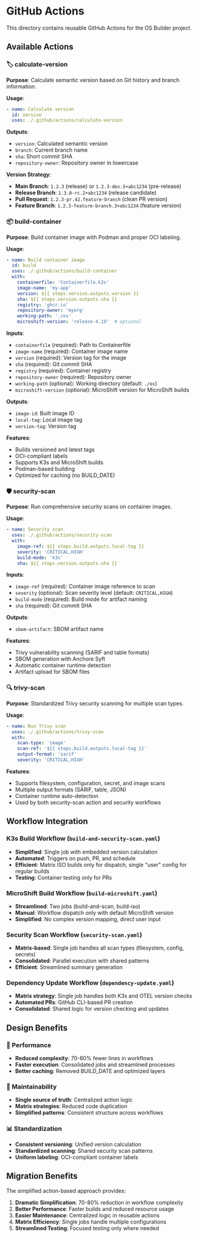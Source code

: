 # GitHub Actions

This directory contains reusable GitHub Actions for the OS Builder project.

## Available Actions

### 🏷️ calculate-version

**Purpose**: Calculate semantic version based on Git history and branch information.

**Usage**:
```yaml
- name: Calculate version
  id: version
  uses: ./.github/actions/calculate-version
```

**Outputs**:
- `version`: Calculated semantic version
- `branch`: Current branch name
- `sha`: Short commit SHA
- `repository-owner`: Repository owner in lowercase

**Version Strategy**:
- **Main Branch**: `1.2.3` (release) or `1.2.3-dev.5+abc1234` (pre-release)
- **Release Branch**: `1.3.0-rc.2+abc1234` (release candidate)
- **Pull Request**: `1.2.3-pr.42.feature-branch` (clean PR version)
- **Feature Branch**: `1.2.3-feature-branch.3+abc1234` (feature version)

### 📦 build-container

**Purpose**: Build container image with Podman and proper OCI labeling.

**Usage**:
```yaml
- name: Build container image
  id: build
  uses: ./.github/actions/build-container
  with:
    containerfile: 'Containerfile.k3s'
    image-name: 'my-app'
    version: ${{ steps.version.outputs.version }}
    sha: ${{ steps.version.outputs.sha }}
    registry: 'ghcr.io'
    repository-owner: 'myorg'
    working-path: './os'
    microshift-version: 'release-4.19'  # optional
```

**Inputs**:
- `containerfile` (required): Path to Containerfile
- `image-name` (required): Container image name
- `version` (required): Version tag for the image
- `sha` (required): Git commit SHA
- `registry` (required): Container registry
- `repository-owner` (required): Repository owner
- `working-path` (optional): Working directory (default: `./os`)
- `microshift-version` (optional): MicroShift version for MicroShift builds

**Outputs**:
- `image-id`: Built image ID
- `local-tag`: Local image tag
- `version-tag`: Version tag

**Features**:
- Builds versioned and latest tags
- OCI-compliant labels
- Supports K3s and MicroShift builds
- Podman-based building
- Optimized for caching (no BUILD_DATE)

### 🛡️ security-scan

**Purpose**: Run comprehensive security scans on container images.

**Usage**:
```yaml
- name: Security scan
  uses: ./.github/actions/security-scan
  with:
    image-ref: ${{ steps.build.outputs.local-tag }}
    severity: 'CRITICAL,HIGH'
    build-mode: 'k3s'
    sha: ${{ steps.version.outputs.sha }}
```

**Inputs**:
- `image-ref` (required): Container image reference to scan
- `severity` (optional): Scan severity level (default: `CRITICAL,HIGH`)
- `build-mode` (required): Build mode for artifact naming
- `sha` (required): Git commit SHA

**Outputs**:
- `sbom-artifact`: SBOM artifact name

**Features**:
- Trivy vulnerability scanning (SARIF and table formats)
- SBOM generation with Anchore Syft
- Automatic container runtime detection
- Artifact upload for SBOM files

### 🔍 trivy-scan

**Purpose**: Standardized Trivy security scanning for multiple scan types.

**Usage**:
```yaml
- name: Run Trivy scan
  uses: ./.github/actions/trivy-scan
  with:
    scan-type: 'image'
    scan-ref: '${{ steps.build.outputs.local-tag }}'
    output-format: 'sarif'
    severity: 'CRITICAL,HIGH'
```

**Features**:
- Supports filesystem, configuration, secret, and image scans
- Multiple output formats (SARIF, table, JSON)
- Container runtime auto-detection
- Used by both security-scan action and security workflows

## Workflow Integration

### K3s Build Workflow (`build-and-security-scan.yaml`)
- **Simplified**: Single job with embedded version calculation
- **Automated**: Triggers on push, PR, and schedule
- **Efficient**: Matrix ISO builds only for dispatch, single "user" config for regular builds
- **Testing**: Container testing only for PRs

### MicroShift Build Workflow (`build-microshift.yaml`)
- **Streamlined**: Two jobs (build-and-scan, build-iso)
- **Manual**: Workflow dispatch only with default MicroShift version
- **Simplified**: No complex version mapping, direct user input

### Security Scan Workflow (`security-scan.yaml`)
- **Matrix-based**: Single job handles all scan types (filesystem, config, secrets)
- **Consolidated**: Parallel execution with shared patterns
- **Efficient**: Streamlined summary generation

### Dependency Update Workflow (`dependency-update.yaml`)
- **Matrix strategy**: Single job handles both K3s and OTEL version checks
- **Automated PRs**: GitHub CLI-based PR creation
- **Consolidated**: Shared logic for version checking and updates

## Design Benefits

### 🚀 Performance
- **Reduced complexity**: 70-80% fewer lines in workflows
- **Faster execution**: Consolidated jobs and streamlined processes
- **Better caching**: Removed BUILD_DATE and optimized layers

### 🔧 Maintainability
- **Single source of truth**: Centralized action logic
- **Matrix strategies**: Reduced code duplication
- **Simplified patterns**: Consistent structure across workflows

### 📊 Standardization
- **Consistent versioning**: Unified version calculation
- **Standardized scanning**: Shared security scan patterns
- **Uniform labeling**: OCI-compliant container labels

## Migration Benefits

The simplified action-based approach provides:

1. **Dramatic Simplification**: 70-80% reduction in workflow complexity
2. **Better Performance**: Faster builds and reduced resource usage
3. **Easier Maintenance**: Centralized logic in reusable actions
4. **Matrix Efficiency**: Single jobs handle multiple configurations
5. **Streamlined Testing**: Focused testing only where needed 
